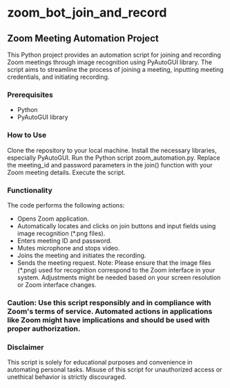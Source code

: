 # zoom_bot_join_and_record
## Zoom Meeting Automation Project
This Python project provides an automation script for joining and recording Zoom meetings through image recognition using PyAutoGUI library. The script aims to streamline the process of joining a meeting, inputting meeting credentials, and initiating recording.

### Prerequisites
 - Python
 - PyAutoGUI library
   
### How to Use
Clone the repository to your local machine.
Install the necessary libraries, especially PyAutoGUI.
Run the Python script zoom_automation.py.
Replace the meeting_id and password parameters in the join() function with your Zoom meeting details.
Execute the script.

### Functionality
The code performs the following actions:
- Opens Zoom application.
- Automatically locates and clicks on join buttons and input fields using image recognition (*.png files).
- Enters meeting ID and password.
- Mutes microphone and stops video.
- Joins the meeting and initiates the recording.
- Sends the meeting request.
Note: Please ensure that the image files (*.png) used for recognition correspond to the Zoom interface in your system. Adjustments might be needed based on your screen resolution or Zoom interface changes.

### Caution: Use this script responsibly and in compliance with Zoom's terms of service. Automated actions in applications like Zoom might have implications and should be used with proper authorization.

### Disclaimer
This script is solely for educational purposes and convenience in automating personal tasks. Misuse of this script for unauthorized access or unethical behavior is strictly discouraged.
